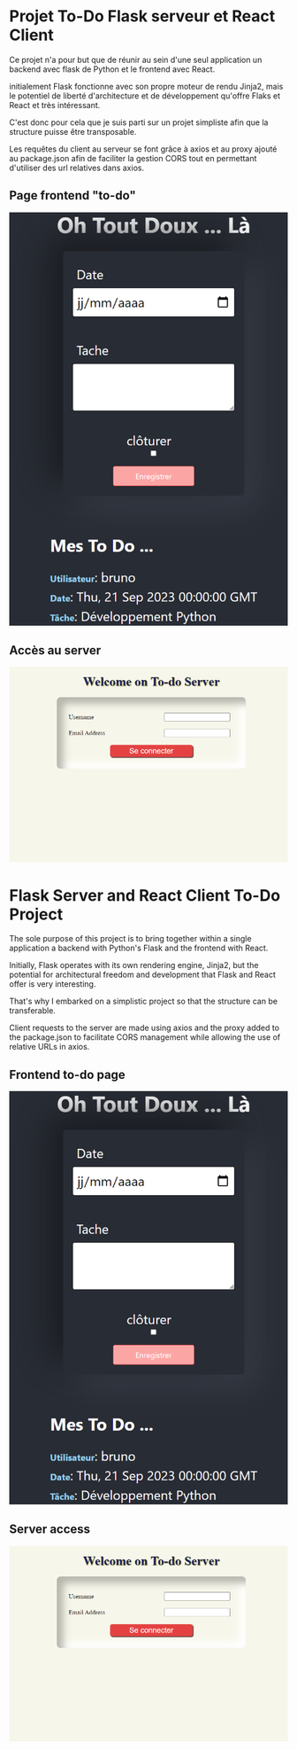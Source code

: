 # Projet To-Do Flask serveur et React Client

Ce projet n'a pour but que de réunir au sein d'une seul application
un backend avec flask de Python et le frontend avec React.

initialement Flask fonctionne avec son propre moteur de rendu Jinja2, 
mais le potentiel de liberté d'architecture et de développement qu'offre Flaks et React et très intéressant.

C'est donc pour cela que je suis parti sur un projet simpliste afin que la structure puisse être transposable.

Les requêtes du client au serveur se font grâce à axios et au proxy ajouté au package.json afin de faciliter la gestion
CORS tout en permettant d'utiliser des url relatives dans axios.

## Page frontend "to-do"
![to-do client](static/assets/page_frontend.png)

## Accès au server
![to-do client](static/assets/page_backend.png)


# Flask Server and React Client To-Do Project
The sole purpose of this project is to bring together within a single application a backend with Python's Flask and the frontend with React.

Initially, Flask operates with its own rendering engine, Jinja2, but the potential for architectural freedom and development that Flask and React offer is very interesting.

That's why I embarked on a simplistic project so that the structure can be transferable.

Client requests to the server are made using axios and the proxy added to the package.json to facilitate CORS management while allowing the use of relative URLs in axios.

## Frontend to-do page
![to-do client](static/assets/page_frontend.png)

## Server access
![to-do client](static/assets/page_backend.png)